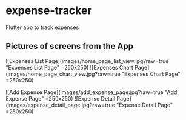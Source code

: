 # expense-tracker
Flutter app to track expenses

## Pictures of screens from the App

![Expenses List Page](images/home_page_list_view.jpg?raw=true "Expenses List Page" =250x250) ![Expenses Chart Page](images/home_page_chart_view.jpg?raw=true "Expenses Chart Page" =250x250)

![Add Expense Page](images/add_expense_page.jpg?raw=true "Add Expense Page" =250x250) ![Expense Detail Page](images/expense_detail_page.jpg?raw=true "Expense Detail Page" =250x250)
